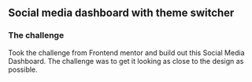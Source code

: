 ## Social media dashboard with theme switcher

### The challenge

Took the challenge from Frontend mentor and build out this Social Media Dashboard. The challenge was to get it looking as close to the design as possible.
